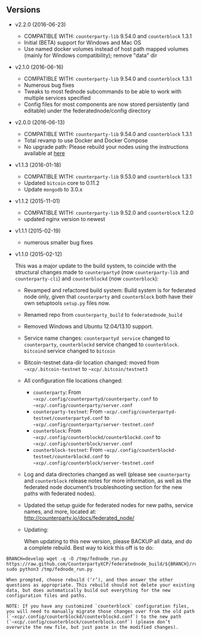 ## Versions ##
* v2.2.0 (2016-06-23)
  * COMPATIBLE WITH: `counterparty-lib` 9.54.0 and `counterblock` 1.3.1
  * Initial (BETA) support for Windows and Mac OS
  * Use named docker volumes instead of host path mapped volumes (mainly for Windows compatibility); remove "data" dir
* v2.1.0 (2016-06-16)
  * COMPATIBLE WITH: `counterparty-lib` 9.54.0 and `counterblock` 1.3.1
  * Numerous bug fixes
  * Tweaks to most fednode subcommands to be able to work with multiple services specified
  * Config files for most components are now stored persistently (and editable) under the federatednode/config directory
* v2.0.0 (2016-06-13)
  * COMPATIBLE WITH: `counterparty-lib` 9.54.0 and `counterblock` 1.3.1
  * Total revamp to use Docker and Docker Compose
  * No upgrade path: Please rebuild your nodes using the instructions available at [here](http://counterparty.io/docs/federated_node/)
* v1.1.3 (2016-01-18)
  * COMPATIBLE WITH: `counterparty-lib` 9.53.0 and `counterblock` 1.3.1
  * Updated `bitcoin` core to 0.11.2
  * Update `mongodb` to 3.0.x
* v1.1.2 (2015-11-01)
  * COMPATIBLE WITH: `counterparty-lib` 9.52.0 and `counterblock` 1.2.0
  * updated nginx version to newest
* v1.1.1 (2015-02-19)
  * numerous smaller bug fixes
* v1.1.0 (2015-02-12)
  
  This was a major update to the build system, to coincide with the structural changes made to `counterpartyd` (now `counterparty-lib` and `counterparty-cli`) and `counterblockd` (now `counterblock`):
  
  * Revamped and refactored build system: Build system is for federated node only, given that `counterparty` and `counterblock` both have their own setuptools `setup.py` files now.
  * Renamed repo from `counterparty_build` to `federatednode_build`
  * Removed Windows and Ubuntu 12.04/13.10 support. 
  * Service name changes: `counterpartyd service` changed to `counterparty`, `counterblockd` service changed to `counterblock`. `bitcoind` service changed to `bitcoin`
  * Bitcoin-testnet data-dir location changed: moved from `~xcp/.bitcoin-testnet` to `~xcp/.bitcoin/testnet3`
  * All configuration file locations changed:

    * `counterparty`: From `~xcp/.config/counterpartyd/counterparty.conf` to `~xcp/.config/counterparty/server.conf`
    * `counterparty-testnet`: From `~xcp/.config/counterpartyd-testnet/counterpartyd.conf` to `~xcp/.config/counterparty/server-testnet.conf`
    * `counterblock`: From `~xcp/.config/counterblockd/counterblockd.conf` to `~xcp/.config/counterblock/server.conf`
    * `counterblock-testnet`: From `~xcp/.config/counterblockd-testnet/counterblockd.conf` to `~xcp/.config/counterblock/server-testnet.conf`

  * Log and data directories changed as well (please see `counterparty` and `counterblock` release notes for more information, as well as the federated node document’s troubleshooting section for the new paths with federated nodes).
  * Updated the setup guide for federated nodes for new paths, service names, and more, located at: http://counterparty.io/docs/federated_node/

  * Updating:

    When updating to this new version, please BACKUP all data, and do a complete rebuild. Best way to kick this off is to do:
```
BRANCH=develop wget -q -O /tmp/fednode_run.py https://raw.github.com/CounterpartyXCP/federatednode_build/${BRANCH}/run.py sudo python3 /tmp/fednode_run.py
```

    When prompted, choose rebuild (‘r’), and then answer the other questions as appropriate. This rebuild should not delete your existing data, but does automatically build out everything for the new configuration files and paths.

    NOTE: If you have any customized `counterblock` configuration files, you will need to manually migrate those changes over from the old path (`~xcp/.config/counterblockd/counterblockd.conf`) to the new path (`~xcp/.config/counterblock/counterblock.conf`) (please don’t overwrite the new file, but just paste in the modified changes).
